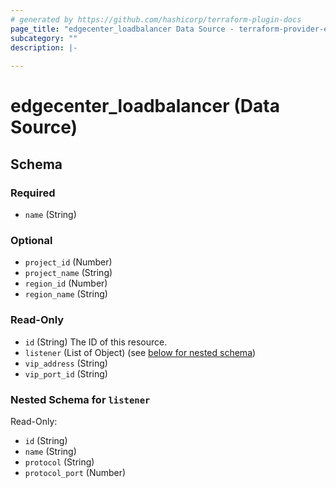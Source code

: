 ```yaml
---
# generated by https://github.com/hashicorp/terraform-plugin-docs
page_title: "edgecenter_loadbalancer Data Source - terraform-provider-edgecenter"
subcategory: ""
description: |-
  
---
```


# edgecenter_loadbalancer (Data Source)





<!-- schema generated by tfplugindocs -->
## Schema

### Required

- `name` (String)

### Optional

- `project_id` (Number)
- `project_name` (String)
- `region_id` (Number)
- `region_name` (String)

### Read-Only

- `id` (String) The ID of this resource.
- `listener` (List of Object) (see [below for nested schema](#nestedatt--listener))
- `vip_address` (String)
- `vip_port_id` (String)

<a id="nestedatt--listener"></a>
### Nested Schema for `listener`

Read-Only:

- `id` (String)
- `name` (String)
- `protocol` (String)
- `protocol_port` (Number)


